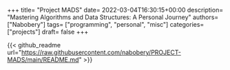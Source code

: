 +++
title= "Project MADS"
date= 2022-03-04T16:30:15+00:00
description= "Mastering Algorithms and Data Structures: A Personal Journey"
authors= ["Nabobery"]
tags= ["programming", "personal", "misc"]
categories= ["projects"]
draft= false
+++
   
{{< github_readme url="https://raw.githubusercontent.com/nabobery/PROJECT-MADS/main/README.md" >}}